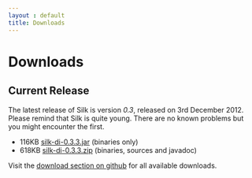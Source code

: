 ```yaml
---
layout : default
title: Downloads
---
```


# <i class="icon-download-alt"></i> Downloads

## <i class="icon-tag"></i> Current Release

The latest release of Silk is version <i>0.3</i>, released on 3rd December 2012.
Please remind that Silk is quite young. There are no known problems but you might encounter the first. 

<ul>
	<li>116KB <a href="https://github.com/downloads/jbee/silk/silk-di-0.3.3.jar">silk-di-0.3.3.jar</a> (binaries only)</li>
	<li>618KB <a href="https://github.com/downloads/jbee/silk/silk-di-0.3.3.jar">silk-di-0.3.3.zip</a> (binaries, sources and javadoc)</li>
</ul> 

Visit the <a href="https://github.com/jbee/silk/downloads">download section on github</a> for all available downloads.   
  